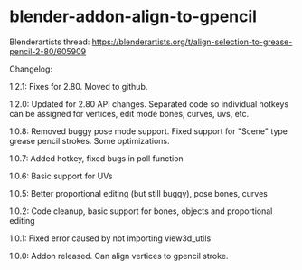 # blender-addon-align-to-gpencil

Blenderartists thread: https://blenderartists.org/t/align-selection-to-grease-pencil-2-80/605909


Changelog:

1.2.1: Fixes for 2.80. Moved to github.

1.2.0: Updated for 2.80 API changes. Separated code so individual hotkeys can be assigned for vertices, edit mode bones, curves, uvs, etc. 

1.0.8: Removed buggy pose mode support. Fixed support for "Scene" type grease pencil strokes. Some optimizations.

1.0.7: Added hotkey, fixed bugs in poll function

1.0.6: Basic support for UVs

1.0.5: Better proportional editing (but still buggy), pose bones, curves

1.0.2: Code cleanup, basic support for bones, objects and proportional editing

1.0.1: Fixed error caused by not importing view3d_utils

1.0.0: Addon released. Can align vertices to gpencil stroke.
